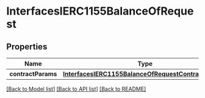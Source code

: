 # InterfacesIERC1155BalanceOfRequest

## Properties
Name | Type | Description | Notes
------------ | ------------- | ------------- | -------------
**contractParams** | [**InterfacesIERC1155BalanceOfRequestContractParams**](InterfacesIERC1155BalanceOfRequestContractParams.md) |  | 

[[Back to Model list]](../README.md#documentation-for-models) [[Back to API list]](../README.md#documentation-for-api-endpoints) [[Back to README]](../README.md)


